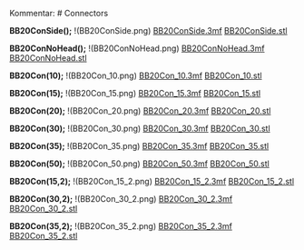 Kommentar: # Connectors

**BB20ConSide();**
!(BB20ConSide.png)
[BB20ConSide.3mf](BB20ConSide.3mf) [BB20ConSide.stl](BB20ConSide.stl)


**BB20ConNoHead();**
!(BB20ConNoHead.png)
[BB20ConNoHead.3mf](BB20ConNoHead.3mf) [BB20ConNoHead.stl](BB20ConNoHead.stl)


**BB20Con(10);**
!(BB20Con_10.png)
[BB20Con_10.3mf](BB20Con_10.3mf) [BB20Con_10.stl](BB20Con_10.stl)


**BB20Con(15);**
!(BB20Con_15.png)
[BB20Con_15.3mf](BB20Con_15.3mf) [BB20Con_15.stl](BB20Con_15.stl)


**BB20Con(20);**
!(BB20Con_20.png)
[BB20Con_20.3mf](BB20Con_20.3mf) [BB20Con_20.stl](BB20Con_20.stl)


**BB20Con(30);**
!(BB20Con_30.png)
[BB20Con_30.3mf](BB20Con_30.3mf) [BB20Con_30.stl](BB20Con_30.stl)


**BB20Con(35);**
!(BB20Con_35.png)
[BB20Con_35.3mf](BB20Con_35.3mf) [BB20Con_35.stl](BB20Con_35.stl)


**BB20Con(50);**
!(BB20Con_50.png)
[BB20Con_50.3mf](BB20Con_50.3mf) [BB20Con_50.stl](BB20Con_50.stl)


**BB20Con(15,2);**
!(BB20Con_15_2.png)
[BB20Con_15_2.3mf](BB20Con_15_2.3mf) [BB20Con_15_2.stl](BB20Con_15_2.stl)


**BB20Con(30,2);**
!(BB20Con_30_2.png)
[BB20Con_30_2.3mf](BB20Con_30_2.3mf) [BB20Con_30_2.stl](BB20Con_30_2.stl)


**BB20Con(35,2);**
!(BB20Con_35_2.png)
[BB20Con_35_2.3mf](BB20Con_35_2.3mf) [BB20Con_35_2.stl](BB20Con_35_2.stl)

